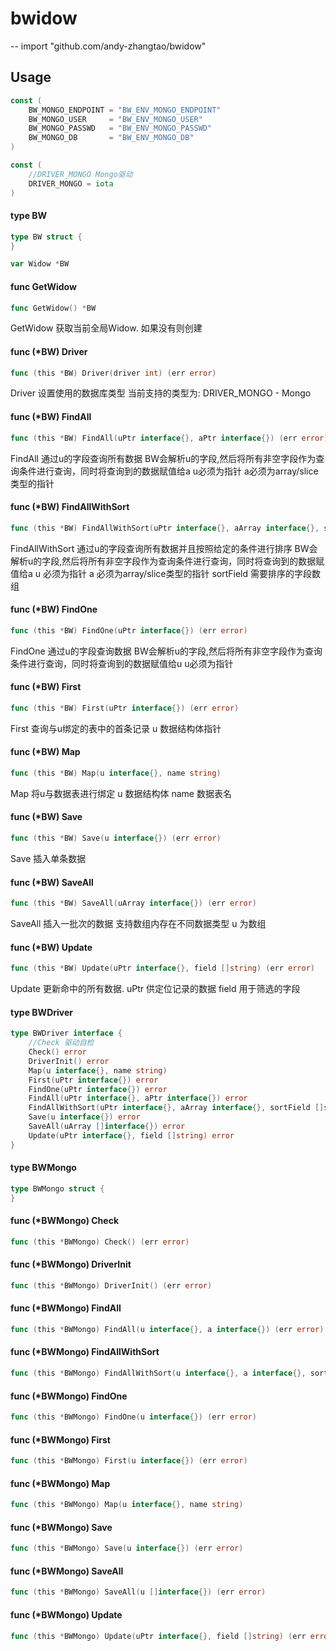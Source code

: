# bwidow
--
    import "github.com/andy-zhangtao/bwidow"


## Usage

```go
const (
	BW_MONGO_ENDPOINT = "BW_ENV_MONGO_ENDPOINT"
	BW_MONGO_USER     = "BW_ENV_MONGO_USER"
	BW_MONGO_PASSWD   = "BW_ENV_MONGO_PASSWD"
	BW_MONGO_DB       = "BW_ENV_MONGO_DB"
)
```

```go
const (
	//DRIVER_MONGO Mongo驱动
	DRIVER_MONGO = iota
)
```

#### type BW

```go
type BW struct {
}
```


```go
var Widow *BW
```

#### func  GetWidow

```go
func GetWidow() *BW
```
GetWidow 获取当前全局Widow. 如果没有则创建

#### func (*BW) Driver

```go
func (this *BW) Driver(driver int) (err error)
```
Driver 设置使用的数据库类型 当前支持的类型为: DRIVER_MONGO - Mongo

#### func (*BW) FindAll

```go
func (this *BW) FindAll(uPtr interface{}, aPtr interface{}) (err error)
```
FindAll 通过u的字段查询所有数据 BW会解析u的字段,然后将所有非空字段作为查询条件进行查询，同时将查询到的数据赋值给a u必须为指针
a必须为array/slice类型的指针

#### func (*BW) FindAllWithSort

```go
func (this *BW) FindAllWithSort(uPtr interface{}, aArray interface{}, sortField []string) (err error)
```
FindAllWithSort 通过u的字段查询所有数据并且按照给定的条件进行排序
BW会解析u的字段,然后将所有非空字段作为查询条件进行查询，同时将查询到的数据赋值给a u 必须为指针 a 必须为array/slice类型的指针
sortField 需要排序的字段数组

#### func (*BW) FindOne

```go
func (this *BW) FindOne(uPtr interface{}) (err error)
```
FindOne 通过u的字段查询数据 BW会解析u的字段,然后将所有非空字段作为查询条件进行查询，同时将查询到的数据赋值给u u必须为指针

#### func (*BW) First

```go
func (this *BW) First(uPtr interface{}) (err error)
```
First 查询与u绑定的表中的首条记录 u 数据结构体指针

#### func (*BW) Map

```go
func (this *BW) Map(u interface{}, name string)
```
Map 将u与数据表进行绑定 u 数据结构体 name 数据表名

#### func (*BW) Save

```go
func (this *BW) Save(u interface{}) (err error)
```
Save 插入单条数据

#### func (*BW) SaveAll

```go
func (this *BW) SaveAll(uArray interface{}) (err error)
```
SaveAll 插入一批次的数据 支持数组内存在不同数据类型 u 为数组

#### func (*BW) Update

```go
func (this *BW) Update(uPtr interface{}, field []string) (err error)
```
Update 更新命中的所有数据. uPtr 供定位记录的数据 field 用于筛选的字段

#### type BWDriver

```go
type BWDriver interface {
	//Check 驱动自检
	Check() error
	DriverInit() error
	Map(u interface{}, name string)
	First(uPtr interface{}) error
	FindOne(uPtr interface{}) error
	FindAll(uPtr interface{}, aPtr interface{}) error
	FindAllWithSort(uPtr interface{}, aArray interface{}, sortField []string) error
	Save(u interface{}) error
	SaveAll(uArray []interface{}) error
	Update(uPtr interface{}, field []string) error
}
```


#### type BWMongo

```go
type BWMongo struct {
}
```


#### func (*BWMongo) Check

```go
func (this *BWMongo) Check() (err error)
```

#### func (*BWMongo) DriverInit

```go
func (this *BWMongo) DriverInit() (err error)
```

#### func (*BWMongo) FindAll

```go
func (this *BWMongo) FindAll(u interface{}, a interface{}) (err error)
```

#### func (*BWMongo) FindAllWithSort

```go
func (this *BWMongo) FindAllWithSort(u interface{}, a interface{}, sortField []string) (err error)
```

#### func (*BWMongo) FindOne

```go
func (this *BWMongo) FindOne(u interface{}) (err error)
```

#### func (*BWMongo) First

```go
func (this *BWMongo) First(u interface{}) (err error)
```

#### func (*BWMongo) Map

```go
func (this *BWMongo) Map(u interface{}, name string)
```

#### func (*BWMongo) Save

```go
func (this *BWMongo) Save(u interface{}) (err error)
```

#### func (*BWMongo) SaveAll

```go
func (this *BWMongo) SaveAll(u []interface{}) (err error)
```

#### func (*BWMongo) Update

```go
func (this *BWMongo) Update(uPtr interface{}, field []string) (err error)
```
